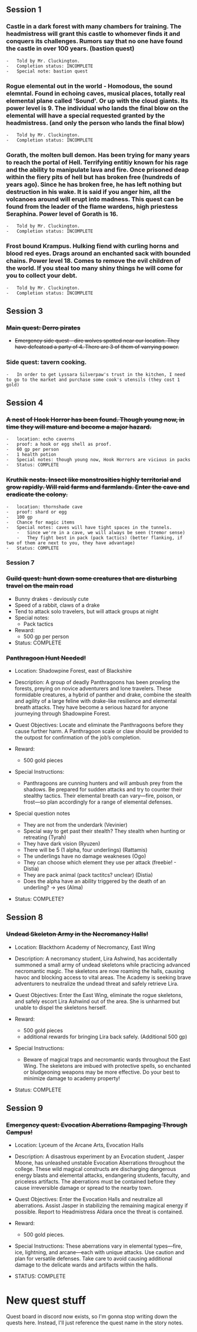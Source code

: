 ## Session 1

### Castle in a dark forest with many chambers for training. The headmistress will grant this castle to whomever finds it and conquers its challenges. Rumors say that no one have found the castle in over 100 years. (bastion quest)

    -   Told by Mr. Cluckington.
    -   Completion status: INCOMPLETE
    -   Special note: bastion quest

### Rogue elemental out in the world - Homodous, the sound elemntal. Found in echoing caves, musical places, totally real elemental plane called 'Sound'. Or up with the cloud giants. Its power level is 9. The individual who lands the final blow on the elemental will have a special requested granted by the headmistress. (and only the person who lands the final blow)

    -   Told by Mr. Cluckington.
    -   Completion status: INCOMPLETE

### Gorath, the molten bull demon. Has been trying for many years to reach the portal of Hell. Terrifying entitiy known for his rage and the ability to manipulate lava and fire. Once prisoned deap within the fiery pits of hell but has broken free (hundreds of years ago). Since he has broken free, he has left nothing but destruction in his wake. It is said if you anger him, all the volcanoes around will erupt into madness. This quest can be found from the leader of the flame wardens, high priestess Seraphina. Power level of Gorath is 16.

    -   Told by Mr. Cluckington.
    -   Completion status: INCOMPLETE

### Frost bound Krampus. Hulking fiend with curling horns and blood red eyes. Drags around an enchanted sack with bounded chains. Power level 18. Comes to remove the evil children of the world. If you steal too many shiny things he will come for you to collect your debt.

    -   Told by Mr. Cluckington.
    -   Completion status: INCOMPLETE

## Session 3

### ~~Main quest: Derro pirates~~

-   ~~Emergency side quest - dire wolves spotted near our location. They have defeatead a party of 4. There are 3 of them of varrying power.~~

### Side quest: tavern cooking.

    -   In order to get Lyssara Silverpaw's trust in the kitchen, I need to go to the market and purchase some cook's utensils (they cost 1 gold)

## Session 4

### ~~A nest of Hook Horror has been found. Though young now, in time they will mature and become a major hazard.~~

    -   location: echo caverns
    -   proof: a hook or egg shell as proof.
    -   60 gp per person
    -   1 health potion
    -   Special notes: though young now, Hook Horrors are vicious in packs
    -   Status: COMPLETE

### ~~Kruthik nests. Insect like monstrosities highly territorial and grow rapidly. Will raid farms and farmlands. Enter the cave and eradicate the colony.~~

    -   location: thornshade cave
    -   proof: shard or egg
    -   100 gp
    -   Chance for magic items
    -   Special notes: caves will have tight spaces in the tunnels.
        -   Since we're in a cave, we will always be seen (tremor sense)
        -   They fight best in pack (pack tactics) (better flanking, if two of them are next to you, they have advantage)
    -   Status: COMPLETE

### Session 7

### ~~Guild quest: hunt down some creatures that are disturbing travel on the main road~~

-   Bunny drakes - deviously cute
-   Speed of a rabbit, claws of a drake
-   Tend to attack solo travelers, but will attack groups at night
-   Special notes:
    -   Pack tactics
-   Reward:
    -   500 gp per person
-   Status: COMPLETE

### ~~Panthragoon Hunt Needed!~~

-   Location: Shadowpine Forest, east of Blackshire
-   Description: A group of deadly Panthragoons has been prowling the forests, preying on novice adventurers and lone travelers. These formidable creatures, a hybrid of panther and drake, combine the stealth and agility of a large feline with drake-like resilience and elemental breath attacks. They have become a serious hazard for anyone journeying through Shadowpine Forest.

-   Quest Objectives: Locate and eliminate the Panthragoons before they cause further harm. A Panthragoon scale or claw should be provided to the outpost for confirmation of the job’s completion.
-   Reward:

    -   500 gold pieces

-   Special Instructions:

    -   Panthragoons are cunning hunters and will ambush prey from the shadows. Be prepared for sudden attacks and try to counter their stealthy tactics. Their elemental breath can vary—fire, poison, or frost—so plan accordingly for a range of elemental defenses.

-   Special question notes
    -   They are not from the underdark (Vevinier)
    -   Special way to get past their stealth? They stealth when hunting or retreating (Tyrah)
    -   They have dark vision (Ryuzen)
    -   There will be 5 (1 alpha, four underlings) (Rattamis)
    -   The underlings have no damage weakneses (Ogo)
    -   They can choose which element they use per attack (freebie! - Distia)
    -   They are pack animal (pack tactitcs? unclear) (Distia)
    -   Does the alpha have an ability triggered by the death of an underling? -> yes (Alma)
-   Status: COMPLETE?

## Session 8

### ~~Undead Skeleton Army in the Necromancy Halls!~~

-   Location: Blackthorn Academy of Necromancy, East Wing

-   Description: A necromancy student, Lira Ashwind, has accidentally summoned a small army of undead skeletons while practicing advanced necromantic magic. The skeletons are now roaming the halls, causing havoc and blocking access to vital areas. The Academy is seeking brave adventurers to neutralize the undead threat and safely retrieve Lira.

-   Quest Objectives: Enter the East Wing, eliminate the rogue skeletons, and safely escort Lira Ashwind out of the area. She is unharmed but unable to dispel the skeletons herself.

-   Reward:
    -   500 gold pieces
    -   additional rewards for bringing Lira back safely. (Additional 500 gp)
-   Special Instructions:
    -   Beware of magical traps and necromantic wards throughout the East Wing. The skeletons are imbued with protective spells, so enchanted or bludgeoning weapons may be more effective. Do your best to minimize damage to academy property!
-   Status: COMPLETE

## Session 9

### ~~Emergency quest: Evocation Aberrations Rampaging Through Campus!~~

-   Location: Lyceum of the Arcane Arts, Evocation Halls
-   Description: A disastrous experiment by an Evocation student, Jasper Moone, has unleashed unstable Evocation Aberrations throughout the college. These wild magical constructs are discharging dangerous energy blasts and elemental attacks, endangering students, faculty, and priceless artifacts. The aberrations must be contained before they cause irreversible damage or spread to the nearby town.
-   Quest Objectives: Enter the Evocation Halls and neutralize all aberrations. Assist Jasper in stabilizing the remaining magical energy if possible. Report to Headmistress Aldara once the threat is contained.

-   Reward:

    -   500 gold pieces.

-   Special Instructions: These aberrations vary in elemental types—fire, ice, lightning, and arcane—each with unique attacks. Use caution and plan for versatile defenses. Take care to avoid causing additional damage to the delicate wards and artifacts within the halls.
-   STATUS: COMPLETE

# New quest stuff

Quest board in discord now exists, so I'm gonna stop writing down the quests here. Instead, I'll just reference the quest name in the story notes.
